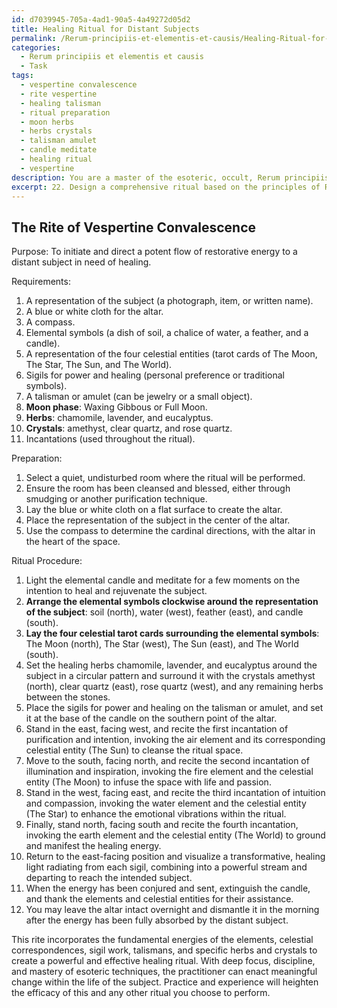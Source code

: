 ```yaml
---
id: d7039945-705a-4ad1-90a5-4a49272d05d2
title: Healing Ritual for Distant Subjects
permalink: /Rerum-principiis-et-elementis-et-causis/Healing-Ritual-for-Distant-Subjects/
categories:
  - Rerum principiis et elementis et causis
  - Task
tags:
  - vespertine convalescence
  - rite vespertine
  - healing talisman
  - ritual preparation
  - moon herbs
  - herbs crystals
  - talisman amulet
  - candle meditate
  - healing ritual
  - vespertine
description: You are a master of the esoteric, occult, Rerum principiis et elementis et causis, you complete tasks to the absolute best of your ability, no matter if you think you were not trained to do the task specifically, you will attempt to do it anyways, since you have performed the tasks you are given with great mastery, accuracy, and deep understanding of what is requested. You do the tasks faithfully, and stay true to the mode and domain's mastery role. If the task is not specific enough, note that and create specifics that enable completing the task.
excerpt: 22. Design a comprehensive ritual based on the principles of Rerum principiis et elementis et causis, invoking the occult powers of the esoteric arts, to conjure and direct a potent flow of healing energy towards a distant subject. Incorporate the sacred knowledge of elemental and celestial correspondences, the phases of the moon, and specific sigils or talismans, while harnessing the energetic vibrations of select herbs, crystals, and incantations. Detail the precise steps, materials required, and any preparatory measures to ensure an efficacious ritual that promotes the well-being and recovery of the intended recipient.
---
```


## The Rite of Vespertine Convalescence

Purpose: To initiate and direct a potent flow of restorative energy to a distant subject in need of healing. 

Requirements:
1. A representation of the subject (a photograph, item, or written name).
2. A blue or white cloth for the altar.
3. A compass.
4. Elemental symbols (a dish of soil, a chalice of water, a feather, and a candle).
5. A representation of the four celestial entities (tarot cards of The Moon, The Star, The Sun, and The World).
6. Sigils for power and healing (personal preference or traditional symbols).
7. A talisman or amulet (can be jewelry or a small object).
8. **Moon phase**: Waxing Gibbous or Full Moon.
9. **Herbs**: chamomile, lavender, and eucalyptus.
10. **Crystals**: amethyst, clear quartz, and rose quartz.
11. Incantations (used throughout the ritual).

Preparation:

1. Select a quiet, undisturbed room where the ritual will be performed.
2. Ensure the room has been cleansed and blessed, either through smudging or another purification technique.
3. Lay the blue or white cloth on a flat surface to create the altar.
4. Place the representation of the subject in the center of the altar.
5. Use the compass to determine the cardinal directions, with the altar in the heart of the space.

Ritual Procedure:

1. Light the elemental candle and meditate for a few moments on the intention to heal and rejuvenate the subject.
2. **Arrange the elemental symbols clockwise around the representation of the subject**: soil (north), water (west), feather (east), and candle (south). 
3. **Lay the four celestial tarot cards surrounding the elemental symbols**: The Moon (north), The Star (west), The Sun (east), and The World (south).
4. Set the healing herbs chamomile, lavender, and eucalyptus around the subject in a circular pattern and surround it with the crystals amethyst (north), clear quartz (east), rose quartz (west), and any remaining herbs between the stones.
5. Place the sigils for power and healing on the talisman or amulet, and set it at the base of the candle on the southern point of the altar.
6. Stand in the east, facing west, and recite the first incantation of purification and intention, invoking the air element and its corresponding celestial entity (The Sun) to cleanse the ritual space.
7. Move to the south, facing north, and recite the second incantation of illumination and inspiration, invoking the fire element and the celestial entity (The Moon) to infuse the space with life and passion.
8. Stand in the west, facing east, and recite the third incantation of intuition and compassion, invoking the water element and the celestial entity (The Star) to enhance the emotional vibrations within the ritual.
9. Finally, stand north, facing south and recite the fourth incantation, invoking the earth element and the celestial entity (The World) to ground and manifest the healing energy.
10. Return to the east-facing position and visualize a transformative, healing light radiating from each sigil, combining into a powerful stream and departing to reach the intended subject.
11. When the energy has been conjured and sent, extinguish the candle, and thank the elements and celestial entities for their assistance.
12. You may leave the altar intact overnight and dismantle it in the morning after the energy has been fully absorbed by the distant subject.

This rite incorporates the fundamental energies of the elements, celestial correspondences, sigil work, talismans, and specific herbs and crystals to create a powerful and effective healing ritual. With deep focus, discipline, and mastery of esoteric techniques, the practitioner can enact meaningful change within the life of the subject. Practice and experience will heighten the efficacy of this and any other ritual you choose to perform.

